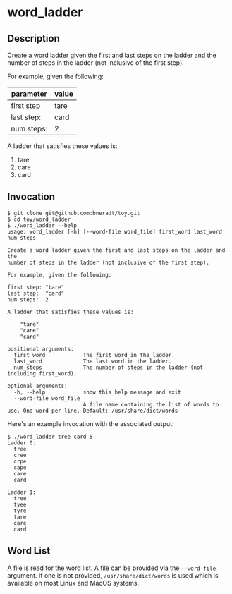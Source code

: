 # word\_ladder

## Description

Create a word ladder given the first and last steps on the ladder and the
number of steps in the ladder (not inclusive of the first step).

For example, given the following:

parameter  | value
---------  | -----
first step | tare
last step: | card
num steps: | 2

A ladder that satisfies these values is:

1. tare
1. care
1. card

## Invocation

```
$ git clone git@github.com:bneradt/toy.git
$ cd toy/word_ladder
$ ./word_ladder --help
usage: word_ladder [-h] [--word-file word_file] first_word last_word num_steps

Create a word ladder given the first and last steps on the ladder and the
number of steps in the ladder (not inclusive of the first step).

For example, given the following:

first step: "tare"
last step:  "card"
num steps:  2

A ladder that satisfies these values is:

    "tare"
    "care"
    "card"

positional arguments:
  first_word            The first word in the ladder.
  last_word             The last word in the ladder.
  num_steps             The number of steps in the ladder (not including first_word).

optional arguments:
  -h, --help            show this help message and exit
  --word-file word_file
                        A file name containing the list of words to use. One word per line. Default: /usr/share/dict/words
```

Here's an example invocation with the associated output:

```
$ ./word_ladder tree card 5
Ladder 0:
  tree
  cree
  crpe
  cape
  care
  card

Ladder 1:
  tree
  tyee
  tyre
  tare
  care
  card
```


## Word List

A file is read for the word list. A file can be provided via the `--word-file`
argument. If one is not provided, `/usr/share/dict/words` is used which is
available on most Linux and MacOS systems.
